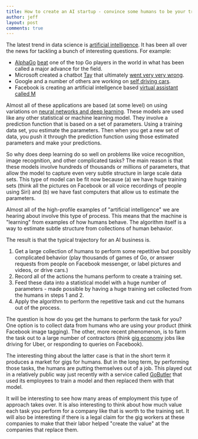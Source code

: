 ```yaml
---
title: How to create an AI startup - convince some humans to be your training set
author: jeff
layout: post
comments: true
---
```


The latest trend in data science is [artificial intelligence](https://en.wikipedia.org/wiki/Artificial_intelligence). It has been all over the news for tackling a bunch of interesting questions. For example: 

* [AlphaGo](https://deepmind.com/alpha-go.html) [beat](http://www.techrepublic.com/article/how-googles-deepmind-beat-the-game-of-go-which-is-even-more-complex-than-chess/) one of the top Go players in the world in what has been called a major advance for the field. 
* Microsoft created a chatbot [Tay](http://techcrunch.com/2016/03/23/microsofts-new-ai-powered-bot-tay-answers-your-tweets-and-chats-on-groupme-and-kik/) that ultimately [went very very wrong](http://www.bbc.com/news/technology-35902104).
* Google and a number of others are working on [self driving cars](https://www.google.com/selfdrivingcar/).
* Facebook is creating an artificial intellgence based [virtual assistant called M](http://www.engadget.com/2015/08/26/facebook-messenger-m-assistant/)

Almost all of these applications are based (at some level) on using variations on [neural networks and deep learning](http://neuralnetworksanddeeplearning.com/). These models are used like any other statistical or machine learning model. They involve a prediction function that is based on a set of parameters. Using a training data set, you estimate the parameters. Then when you get a new set of data, you push it through the prediction function using those estimated parameters and make your predictions. 

So why does deep learning do so well on problems like voice recognition, image recognition, and other complicated tasks? The main reason is that these models involve hundreds of thousands or millions of parameters, that allow the model to capture even very subtle structure in large scale data sets. This type of model can be fit now because (a) we have huge training sets (think all the pictures on Facebook or all voice recordings of people using Siri) and (b) we have fast computers that allow us to estimate the parameters. 

Almost all of the high-profile examples of "artificial intelligence" we are hearing about involve this type of process. This means that the machine is "learning" from examples of how humans behave. The algorithm itself is a way to estimate subtle structure from collections of human behavior. 

The result is that the typical trajectory for an AI business is. 

1. Get a large collection of humans to perform some repetitive but possibly complicated behavior (play thousands of games of Go, or answer requests from people on Facebook messenger, or label pictures and videos, or drive cars.)
2. Record all of the actions the humans perform to create a training set. 
3. Feed these data into a statistical model with a huge number of parameters - made possible by having a huge training set collected from the humans in steps 1 and 2. 
4. Apply the algorithm to perform the repetitive task and cut the humans out of the process. 

The question is how do you get the humans to perform the task for you? One option is to collect data from humans who are using your product (think Facebook image tagging). The other, more recent phenomenon, is to farm the task out to a large number of contractors (think [gig economy](http://www.theguardian.com/commentisfree/2015/jul/26/will-we-get-by-gig-economy) jobs like driving for Uber, or responding to queries on Facebook). 

The interesting thing about the latter case is that in the short term it produces a market for gigs for humans. But in the long term, by performing those tasks, the humans are putting themselves out of a job. This played out in a relatively public way just recently with a service called [GoButler](http://www.fastcompany.com/3058060/this-is-what-it-feels-like-when-a-robot-takes-your-job) that used its employees to train a model and then replaced them with that model. 


It will be interesting to see how many areas of employment this type of approach takes over. It is also interesting to think about how much value each task you perform for a company like that is worth to the training set. It will also be interesting if there is a legal claim for the gig workers at these companies to make that their labor helped "create the value" at the companies that replace them. 
